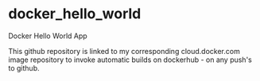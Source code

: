 # docker_hello_world
Docker Hello World App

This github repository is linked to my corresponding cloud.docker.com image repository to invoke automatic builds on dockerhub - on any push's to github.
